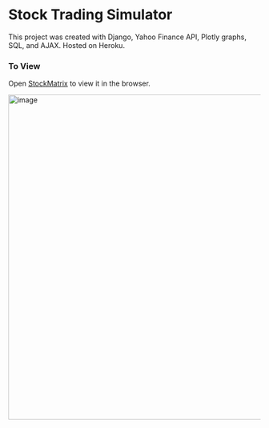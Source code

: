 # Stock Trading Simulator

This project was created with Django, Yahoo Finance API, Plotly graphs, SQL, and AJAX. Hosted on Heroku.

### To View

Open [StockMatrix](https://stockmatrix.herokuapp.com/) to view it in the browser.

<img width="650" alt="image" src="https://user-images.githubusercontent.com/65243972/181196983-a42d8ea1-3112-4f71-866c-739ad5997c18.png">
